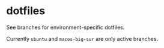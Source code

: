 # dotfiles

See branches for environment-specific dotfiles.

Currently `ubuntu` and `macos-big-sur` are only active branches.
